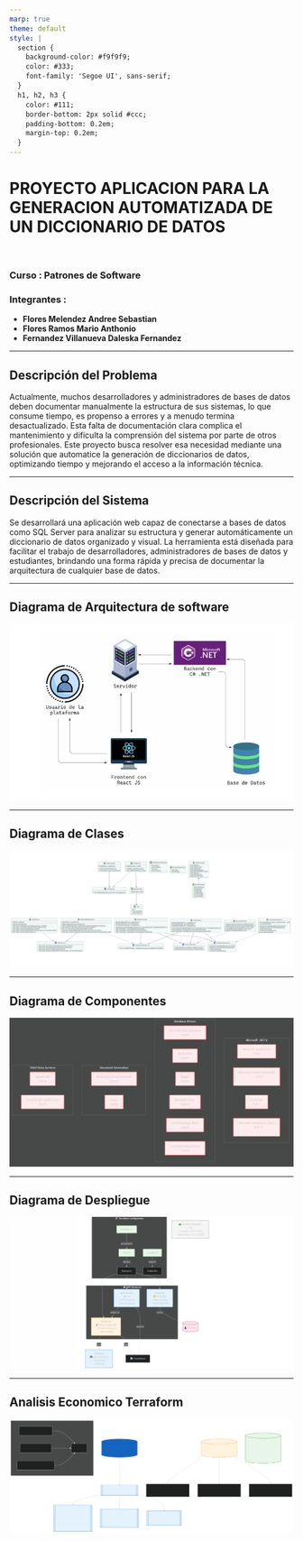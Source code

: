 ```yaml
---
marp: true
theme: default
style: |
  section {
    background-color: #f9f9f9;
    color: #333;
    font-family: 'Segoe UI', sans-serif;
  }
  h1, h2, h3 {
    color: #111;
    border-bottom: 2px solid #ccc;
    padding-bottom: 0.2em;
    margin-top: 0.2em;
  }
---
```


# PROYECTO APLICACION PARA LA GENERACION AUTOMATIZADA DE UN DICCIONARIO DE DATOS
<br>

### Curso : **Patrones de Software**

### Integrantes :
- **Flores Melendez Andree Sebastian**
- **Flores Ramos Mario Anthonio**
- **Fernandez Villanueva Daleska Fernandez**

---

## Descripción del Problema


Actualmente, muchos desarrolladores y administradores de bases de datos deben documentar manualmente la estructura de sus sistemas, lo que consume tiempo, es propenso a errores y a menudo termina desactualizado. Esta falta de documentación clara complica el mantenimiento y dificulta la comprensión del sistema por parte de otros profesionales. Este proyecto busca resolver esa necesidad mediante una solución que automatice la generación de diccionarios de datos, optimizando tiempo y mejorando el acceso a la información técnica.

---

## Descripción del Sistema
Se desarrollará una aplicación web capaz de conectarse a bases de datos como SQL Server para analizar su estructura y generar automáticamente un diccionario de datos organizado y visual. La herramienta está diseñada para facilitar el trabajo de desarrolladores, administradores de bases de datos y estudiantes, brindando una forma rápida y precisa de documentar la arquitectura de cualquier base de datos.

---

## Diagrama de Arquitectura de software

![media/Diagrama_de_arquitectura_de_software.png](media/Diagrama_de_arquitectura_de_software.png)
<style>
  .diagrama-arch {
    display: block;
    margin: 1em auto 0;
    max-width: 700px; 
    height: auto;
    border: 1px solid #ddd;
    border-radius: 8px;
    background-color: #fff;
    padding: 8px;
  }
</style>
---

## Diagrama de Clases

![media/Diagrama_de_clases.jpg](media/Diagrama_de_clases.jpg)
<style>
  .diagrama-clases {
    display: block;
    margin: 1em auto 0;
    max-width: 700px; 
    height: auto;
    border: 1px solid #ddd;
    border-radius: 8px;
    background-color: #fff;
    padding: 8px;
  }
</style>
---

## Diagrama de Componentes

![media/Diagrama_de_componentes.png](media/Diagrama_de_componentes.png)
<style>
  .diagrama-componentes {
    display: block;
    margin: 1em auto 0;
    max-width: 700px; 
    height: auto;
    border: 1px solid #ddd;
    border-radius: 8px;
    background-color: #fff;
    padding: 8px;
  }
</style>
---

## Diagrama de Despliegue

![media/Diagrama_despliegue.png](media/terraform.png)
<style>
  .diagrama-despliegue {
    display: block;
    margin: 1em auto 0;
    max-width: 700px; 
    height: auto;
    border: 1px solid #ddd;
    border-radius: 8px;
    background-color: #fff;
    padding: 8px;
  }
</style>

---

## Analisis Economico Terraform

![media/Costo_Terraform.png](media/costosterraform.svg)
<style>
  .diagrama-economico {
    display: block;
    margin: 1em auto 0;
    max-width: 700px; 
    height: auto;
    border: 1px solid #ddd;
    border-radius: 8px;
    background-color: #fff;
    padding: 8px;
  }
</style>
